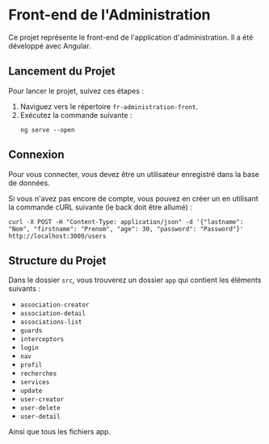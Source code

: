 # Front-end de l'Administration

Ce projet représente le front-end de l'application d'administration. Il a été développé avec Angular.

## Lancement du Projet

Pour lancer le projet, suivez ces étapes :
1. Naviguez vers le répertoire `fr-administration-front`.
2. Exécutez la commande suivante : 
   ```
   ng serve --open
   ```

## Connexion

Pour vous connecter, vous devez être un utilisateur enregistré dans la base de données.

Si vous n'avez pas encore de compte, vous pouvez en créer un en utilisant la commande cURL suivante (le back doit être allumé) :
```
curl -X POST -H "Content-Type: application/json" -d '{"lastname": "Nom", "firstname": "Prenom", "age": 30, "password": "Password"}' http://localhost:3000/users
```

## Structure du Projet

Dans le dossier `src`, vous trouverez un dossier `app` qui contient les éléments suivants :
- `association-creator`
- `association-detail`
- `associations-list`
- `guards`
- `interceptors`
- `login`
- `nav`
- `profil`
- `recherches`
- `services`
- `update`
- `user-creator`
- `user-delete`
- `user-detail`

Ainsi que tous les fichiers app.
